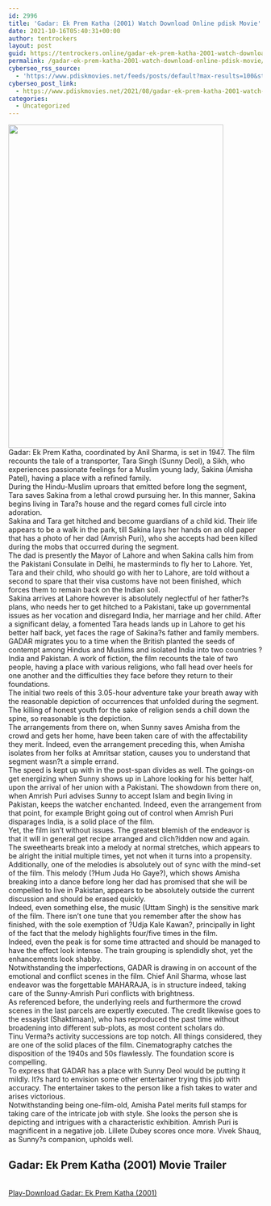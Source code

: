 ```yaml
---
id: 2996
title: 'Gadar: Ek Prem Katha (2001) Watch Download Online pdisk Movie'
date: 2021-10-16T05:40:31+00:00
author: tentrockers
layout: post
guid: https://tentrockers.online/gadar-ek-prem-katha-2001-watch-download-online-pdisk-movie/
permalink: /gadar-ek-prem-katha-2001-watch-download-online-pdisk-movie/
cyberseo_rss_source:
  - 'https://www.pdiskmovies.net/feeds/posts/default?max-results=100&start-index=801'
cyberseo_post_link:
  - https://www.pdiskmovies.net/2021/08/gadar-ek-prem-katha-2001-watch-download.html
categories:
  - Uncategorized
---
```

<div class="separator">
  <a href="https://1.bp.blogspot.com/-diMBKnpkID8/YSdeP7xQQlI/AAAAAAAAAZ4/8dNf6goNJewTPSzSobLiwRS-oS3q3tvlwCLcBGAsYHQ/s1500/Gadar%2BEk%2BPrem%2BKatha%2B%25282001%2529%2BWatch%2BDownload%2BOnline%2Bpdisk%2BMovie.jpg" imageanchor="1"><img loading="lazy" border="0" data-original-height="1500" data-original-width="1000" height="640" src="https://1.bp.blogspot.com/-diMBKnpkID8/YSdeP7xQQlI/AAAAAAAAAZ4/8dNf6goNJewTPSzSobLiwRS-oS3q3tvlwCLcBGAsYHQ/w426-h640/Gadar%2BEk%2BPrem%2BKatha%2B%25282001%2529%2BWatch%2BDownload%2BOnline%2Bpdisk%2BMovie.jpg" width="426" /></a>
</div>

<div>
  <div>
    <span>Gadar: Ek Prem Katha, coordinated by Anil Sharma, is set in 1947. The film recounts the tale of a transporter, Tara Singh (Sunny Deol), a Sikh, who experiences passionate feelings for a Muslim young lady, Sakina (Amisha Patel), having a place with a refined family.&nbsp;</span>
  </div>
  
  <div>
    <span>During the Hindu-Muslim uproars that emitted before long the segment, Tara saves Sakina from a lethal crowd pursuing her. In this manner, Sakina begins living in Tara?s house and the regard comes full circle into adoration.&nbsp;</span>
  </div>
  
  <div>
    <span>Sakina and Tara get hitched and become guardians of a child kid. Their life appears to be a walk in the park, till Sakina lays her hands on an old paper that has a photo of her dad (Amrish Puri), who she accepts had been killed during the mobs that occurred during the segment.&nbsp;</span>
  </div>
  
  <div>
    <span>The dad is presently the Mayor of Lahore and when Sakina calls him from the Pakistani Consulate in Delhi, he masterminds to fly her to Lahore. Yet, Tara and their child, who should go with her to Lahore, are told without a second to spare that their visa customs have not been finished, which forces them to remain back on the Indian soil.&nbsp;</span>
  </div>
  
  <div>
    <span>Sakina arrives at Lahore however is absolutely neglectful of her father?s plans, who needs her to get hitched to a Pakistani, take up governmental issues as her vocation and disregard India, her marriage and her child. After a significant delay, a fomented Tara heads lands up in Lahore to get his better half back, yet faces the rage of Sakina?s father and family members.&nbsp;</span>
  </div>
  
  <div>
    <span>GADAR migrates you to a time when the British planted the seeds of contempt among Hindus and Muslims and isolated India into two countries ? India and Pakistan. A work of fiction, the film recounts the tale of two people, having a place with various religions, who fall head over heels for one another and the difficulties they face before they return to their foundations.&nbsp;</span>
  </div>
  
  <div>
    <span>The initial two reels of this 3.05-hour adventure take your breath away with the reasonable depiction of occurrences that unfolded during the segment. The killing of honest youth for the sake of religion sends a chill down the spine, so reasonable is the depiction.&nbsp;</span>
  </div>
  
  <div>
    <span>The arrangements from there on, when Sunny saves Amisha from the crowd and gets her home, have been taken care of with the affectability they merit. Indeed, even the arrangement preceding this, when Amisha isolates from her folks at Amritsar station, causes you to understand that segment wasn?t a simple errand.&nbsp;</span>
  </div>
  
  <div>
    <span>The speed is kept up with in the post-span divides as well. The goings-on get energizing when Sunny shows up in Lahore looking for his better half, upon the arrival of her union with a Pakistani. The showdown from there on, when Amrish Puri advises Sunny to accept Islam and begin living in Pakistan, keeps the watcher enchanted. Indeed, even the arrangement from that point, for example Bright going out of control when Amrish Puri disparages India, is a solid place of the film.&nbsp;</span>
  </div>
  
  <div>
    <span>Yet, the film isn&#8217;t without issues. The greatest blemish of the endeavor is that it will in general get recipe arranged and clich?idden now and again. The sweethearts break into a melody at normal stretches, which appears to be alright the initial multiple times, yet not when it turns into a propensity.&nbsp;</span>
  </div>
  
  <div>
    <span>Additionally, one of the melodies is absolutely out of sync with the mind-set of the film. This melody (?Hum Juda Ho Gaye?), which shows Amisha breaking into a dance before long her dad has promised that she will be compelled to live in Pakistan, appears to be absolutely outside the current discussion and should be erased quickly.&nbsp;</span>
  </div>
  
  <div>
    <span>Indeed, even something else, the music (Uttam Singh) is the sensitive mark of the film. There isn&#8217;t one tune that you remember after the show has finished, with the sole exemption of ?Udja Kale Kawan?, principally in light of the fact that the melody highlights four/five times in the film.&nbsp;</span>
  </div>
  
  <div>
    <span>Indeed, even the peak is for some time attracted and should be managed to have the effect look intense. The train grouping is splendidly shot, yet the enhancements look shabby.&nbsp;</span>
  </div>
  
  <div>
    <span>Notwithstanding the imperfections, GADAR is drawing in on account of the emotional and conflict scenes in the film. Chief Anil Sharma, whose last endeavor was the forgettable MAHARAJA, is in structure indeed, taking care of the Sunny-Amrish Puri conflicts with brightness.&nbsp;</span>
  </div>
  
  <div>
    <span>As referenced before, the underlying reels and furthermore the crowd scenes in the last parcels are expertly executed. The credit likewise goes to the essayist (Shaktimaan), who has reproduced the past time without broadening into different sub-plots, as most content scholars do.&nbsp;</span>
  </div>
  
  <div>
    <span>Tinu Verma?s activity successions are top notch. All things considered, they are one of the solid places of the film. Cinematography catches the disposition of the 1940s and 50s flawlessly. The foundation score is compelling.&nbsp;</span>
  </div>
  
  <div>
    <span>To express that GADAR has a place with Sunny Deol would be putting it mildly. It?s hard to envision some other entertainer trying this job with accuracy. The entertainer takes to the person like a fish takes to water and arises victorious.&nbsp;</span>
  </div>
  
  <div>
    <span>Notwithstanding being one-film-old, Amisha Patel merits full stamps for taking care of the intricate job with style. She looks the person she is depicting and intrigues with a characteristic exhibition. Amrish Puri is magnificent in a negative job. Lillete Dubey scores once more. Vivek Shauq, as Sunny?s companion, upholds well.</span>
  </div>
</div>

<div>
  <h2>
    <span>Gadar: Ek Prem Katha (2001) Movie Trailer</span>
  </h2>
</div>

  
<a href="https://kofilink.com/1/bnYyaXhwMDA1dm14?dn=1" onclick="window.open('https://kofilink.com/1/bnYyaXhwMDA1dm14?dn=1','popup','width=600,height=600'); return false;" target="popup" rel="noopener"><br /> Play-Download Gadar: Ek Prem Katha (2001)<br /> </a>
